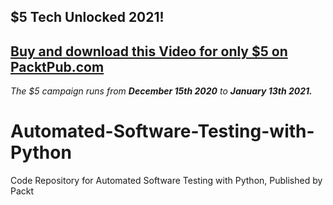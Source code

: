 ## $5 Tech Unlocked 2021!
[Buy and download this Video for only $5 on PacktPub.com](https://www.packtpub.com/product/automated-software-testing-with-python-video/9781839214592)
-----
*The $5 campaign         runs from __December 15th 2020__ to __January 13th 2021.__*

# Automated-Software-Testing-with-Python
Code Repository for Automated Software Testing with Python, Published by Packt
